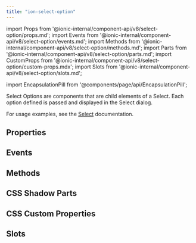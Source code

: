 ```yaml
---
title: "ion-select-option"
---
```

import Props from '@ionic-internal/component-api/v8/select-option/props.md';
import Events from '@ionic-internal/component-api/v8/select-option/events.md';
import Methods from '@ionic-internal/component-api/v8/select-option/methods.md';
import Parts from '@ionic-internal/component-api/v8/select-option/parts.md';
import CustomProps from '@ionic-internal/component-api/v8/select-option/custom-props.mdx';
import Slots from '@ionic-internal/component-api/v8/select-option/slots.md';

<head>
  <title>ion-select-option: Option For a Select Dialog</title>
  <meta name="description" content="What is an option select? Select Options are child element components of a Select—each option defined is passed and displayed in the Select dialog." />
</head>

import EncapsulationPill from '@components/page/api/EncapsulationPill';

<EncapsulationPill type="shadow" />


Select Options are components that are child elements of a Select. Each option defined is passed and displayed in the Select dialog.

For usage examples, see the [Select](./select) documentation.


## Properties
<Props />

## Events
<Events />

## Methods
<Methods />

## CSS Shadow Parts
<Parts />

## CSS Custom Properties
<CustomProps />

## Slots
<Slots />